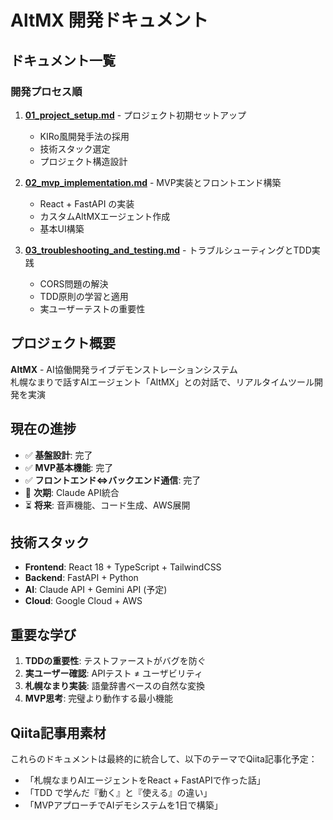 # AltMX 開発ドキュメント

## ドキュメント一覧

### 開発プロセス順
1. **[01_project_setup.md](./01_project_setup.md)** - プロジェクト初期セットアップ
   - KIRo風開発手法の採用
   - 技術スタック選定  
   - プロジェクト構造設計

2. **[02_mvp_implementation.md](./02_mvp_implementation.md)** - MVP実装とフロントエンド構築
   - React + FastAPI の実装
   - カスタムAltMXエージェント作成
   - 基本UI構築

3. **[03_troubleshooting_and_testing.md](./03_troubleshooting_and_testing.md)** - トラブルシューティングとTDD実践
   - CORS問題の解決
   - TDD原則の学習と適用
   - 実ユーザーテストの重要性

## プロジェクト概要
**AltMX** - AI協働開発ライブデモンストレーションシステム  
札幌なまりで話すAIエージェント「AltMX」との対話で、リアルタイムツール開発を実演

## 現在の進捗
- ✅ **基盤設計**: 完了
- ✅ **MVP基本機能**: 完了
- ✅ **フロントエンド⇔バックエンド通信**: 完了
- 🔄 **次期**: Claude API統合
- ⏳ **将来**: 音声機能、コード生成、AWS展開

## 技術スタック
- **Frontend**: React 18 + TypeScript + TailwindCSS
- **Backend**: FastAPI + Python
- **AI**: Claude API + Gemini API (予定)
- **Cloud**: Google Cloud + AWS

## 重要な学び
1. **TDDの重要性**: テストファーストがバグを防ぐ
2. **実ユーザー確認**: APIテスト ≠ ユーザビリティ
3. **札幌なまり実装**: 語彙辞書ベースの自然な変換
4. **MVP思考**: 完璧より動作する最小機能

## Qiita記事用素材
これらのドキュメントは最終的に統合して、以下のテーマでQiita記事化予定：
- 「札幌なまりAIエージェントをReact + FastAPIで作った話」
- 「TDD で学んだ『動く』と『使える』の違い」
- 「MVPアプローチでAIデモシステムを1日で構築」